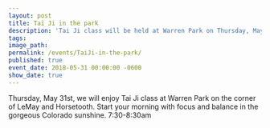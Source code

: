 ```yaml
---
layout: post
title: Tai Ji in the park
description: 'Tai Ji class will be held at Warren Park on Thursday, May 31st, 7:30am.'
tags:
image_path:
permalink: /events/TaiJi-in-the-park/
published: true
event_date: 2018-05-31 00:00:00 -0600
show_date: true
---
```


Thursday, May 31st, we will enjoy Tai Ji class at Warren Park on the corner of LeMay and Horsetooth. Start your morning with focus and balance in the gorgeous Colorado sunshine. 7:30-8:30am